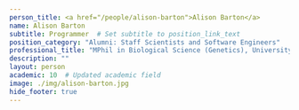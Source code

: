 ```yaml
---
person_title: <a href="/people/alison-barton">Alison Barton</a>
name: Alison Barton
subtitle: Programmer  # Set subtitle to position_link_text
position_category: "Alumni: Staff Scientists and Software Engineers"
professional_title: "MPhil in Biological Science (Genetics), University of Cambridge, PhD Student, Bioinformatics and Integrative Genomics (BIG), Scientific Programmer (2016-2018)"
description: ""
layout: person
academic: 10  # Updated academic field
image: ./img/alison-barton.jpg
hide_footer: true
---
```

